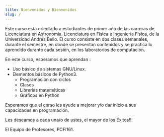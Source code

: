 ```yaml
---
title: Bienvenidas y Bienvenidos
slug: /
---
```




Este curso esta orientado a estudiantes de primer año de las carreras de Licenciatura en Astronomía, Licenciatura en Física e Ingeniería Física, de la Universidad Andrés Bello. El curso consiste en dos clases semanales, durante el semestre, en donde se presentan contenidos y se practica lo aprendido durante cada sesión, en los laboratorios de computación.

En este curso, esperamos que aprendan :

- Uso básico de sistemas GNU/Linux.
- Elementos básicos de Python3.
  - Programación con ciclos
  - Clases
  - Librerías matemáticas
  - Gráficos en Python

Esperamos que el curso les ayude a mejorar y/o dar inicio a sus capacidades en programación.


Les deseamos a cada una/o de ustes, el mayor de los Éxitos!!!

El Equipo de Profesores,
PCFI161.
